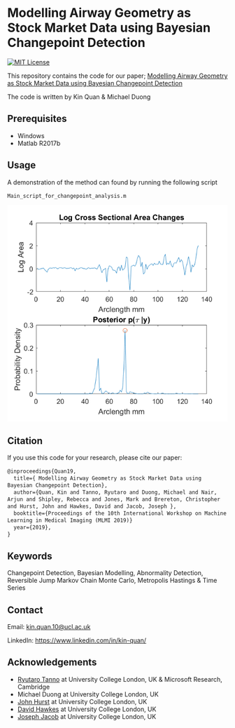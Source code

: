 # Modelling Airway Geometry as Stock Market Data using Bayesian Changepoint Detection

[![MIT License](https://img.shields.io/badge/license-MIT-blue.svg)](LICENSE.md)

This repository contains the code for our paper; [Modelling Airway Geometry as Stock Market Data using Bayesian Changepoint Detection](https://arxiv.org/abs/1906.12225)

The code is written by Kin Quan & Michael Duong

## Prerequisites
- Windows
- Matlab R2017b

## Usage

A demonstration of the method can found by running the following script

```
Main_script_for_changepoint_analysis.m
```

<img src='Output_image.png' width="600px"/>

## Citation
If you use this code for your research, please cite our paper:
```
@inproceedings{Quan19,
  title={ Modelling Airway Geometry as Stock Market Data using Bayesian Changepoint Detection},
  author={Quan, Kin and Tanno, Ryutaro and Duong, Michael and Nair, Arjun and Shipley, Rebecca and Jones, Mark and Brereton, Christopher and Hurst, John and Hawkes, David and Jacob, Joseph },
  booktitle={Proceedings of the 10th International Workshop on Machine Learning in Medical Imaging (MLMI 2019)}
  year={2019},
}
```

## Keywords
Changepoint Detection, Bayesian Modelling, Abnormality Detection, Reversible Jump Markov Chain Monte Carlo, Metropolis Hastings & Time Series

## Contact
Email: kin.quan.10@ucl.ac.uk

LinkedIn: https://www.linkedin.com/in/kin-quan/

## Acknowledgements

* [Ryutaro Tanno](https://rt416.github.io/) at University College London, UK & Microsoft Research, Cambridge
* Michael Duong at University College London, UK
* [John Hurst](https://twitter.com/ProfHurst) at University College London, UK
* [David Hawkes](https://scholar.google.co.uk/citations?user=XqcO8foAAAAJ&hl=en) at University College London, UK
* [Joseph Jacob](https://iris.ucl.ac.uk/iris/browse/profile?upi=JJACO76) at University College London, UK

